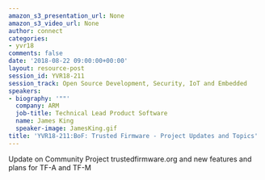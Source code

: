 ```yaml
---
amazon_s3_presentation_url: None
amazon_s3_video_url: None
author: connect
categories:
- yvr18
comments: false
date: '2018-08-22 09:00:00+00:00'
layout: resource-post
session_id: YVR18-211
session_track: Open Source Development, Security, IoT and Embedded
speakers:
- biography: '""'
  company: ARM
  job-title: Technical Lead Product Software
  name: James King
  speaker-image: JamesKing.gif
title: 'YVR18-211:BoF: Trusted Firmware - Project Updates and Topics'
---
```


Update on Community Project trustedfirmware.org and new features and plans for TF-A and TF-M